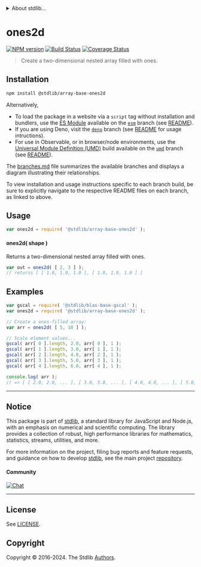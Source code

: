 <!--

@license Apache-2.0

Copyright (c) 2023 The Stdlib Authors.

Licensed under the Apache License, Version 2.0 (the "License");
you may not use this file except in compliance with the License.
You may obtain a copy of the License at

   http://www.apache.org/licenses/LICENSE-2.0

Unless required by applicable law or agreed to in writing, software
distributed under the License is distributed on an "AS IS" BASIS,
WITHOUT WARRANTIES OR CONDITIONS OF ANY KIND, either express or implied.
See the License for the specific language governing permissions and
limitations under the License.

-->


<details>
  <summary>
    About stdlib...
  </summary>
  <p>We believe in a future in which the web is a preferred environment for numerical computation. To help realize this future, we've built stdlib. stdlib is a standard library, with an emphasis on numerical and scientific computation, written in JavaScript (and C) for execution in browsers and in Node.js.</p>
  <p>The library is fully decomposable, being architected in such a way that you can swap out and mix and match APIs and functionality to cater to your exact preferences and use cases.</p>
  <p>When you use stdlib, you can be absolutely certain that you are using the most thorough, rigorous, well-written, studied, documented, tested, measured, and high-quality code out there.</p>
  <p>To join us in bringing numerical computing to the web, get started by checking us out on <a href="https://github.com/stdlib-js/stdlib">GitHub</a>, and please consider <a href="https://opencollective.com/stdlib">financially supporting stdlib</a>. We greatly appreciate your continued support!</p>
</details>

# ones2d

[![NPM version][npm-image]][npm-url] [![Build Status][test-image]][test-url] [![Coverage Status][coverage-image]][coverage-url] <!-- [![dependencies][dependencies-image]][dependencies-url] -->

> Create a two-dimensional nested array filled with ones.

<!-- Section to include introductory text. Make sure to keep an empty line after the intro `section` element and another before the `/section` close. -->

<section class="intro">

</section>

<!-- /.intro -->

<!-- Package usage documentation. -->

<section class="installation">

## Installation

```bash
npm install @stdlib/array-base-ones2d
```

Alternatively,

-   To load the package in a website via a `script` tag without installation and bundlers, use the [ES Module][es-module] available on the [`esm`][esm-url] branch (see [README][esm-readme]).
-   If you are using Deno, visit the [`deno`][deno-url] branch (see [README][deno-readme] for usage intructions).
-   For use in Observable, or in browser/node environments, use the [Universal Module Definition (UMD)][umd] build available on the [`umd`][umd-url] branch (see [README][umd-readme]).

The [branches.md][branches-url] file summarizes the available branches and displays a diagram illustrating their relationships.

To view installation and usage instructions specific to each branch build, be sure to explicitly navigate to the respective README files on each branch, as linked to above.

</section>

<section class="usage">

## Usage

```javascript
var ones2d = require( '@stdlib/array-base-ones2d' );
```

#### ones2d( shape )

Returns a two-dimensional nested array filled with ones.

```javascript
var out = ones2d( [ 2, 3 ] );
// returns [ [ 1.0, 1.0, 1.0 ], [ 1.0, 1.0, 1.0 ] ]
```

</section>

<!-- /.usage -->

<!-- Package usage notes. Make sure to keep an empty line after the `section` element and another before the `/section` close. -->

<section class="notes">

</section>

<!-- /.notes -->

<!-- Package usage examples. -->

<section class="examples">

## Examples

<!-- eslint no-undef: "error" -->

```javascript
var gscal = require( '@stdlib/blas-base-gscal' );
var ones2d = require( '@stdlib/array-base-ones2d' );

// Create a ones-filled array:
var arr = ones2d( [ 5, 10 ] );

// Scale element values...
gscal( arr[ 0 ].length, 2.0, arr[ 0 ], 1 );
gscal( arr[ 1 ].length, 3.0, arr[ 1 ], 1 );
gscal( arr[ 2 ].length, 4.0, arr[ 2 ], 1 );
gscal( arr[ 3 ].length, 5.0, arr[ 3 ], 1 );
gscal( arr[ 4 ].length, 6.0, arr[ 4 ], 1 );

console.log( arr );
// => [ [ 2.0, 2.0, ... ], [ 3.0, 3.0, ... ], [ 4.0, 4.0, ... ], [ 5.0, 5.0, ... ], [ 6.0, 6.0, ... ] ]
```

</section>

<!-- /.examples -->

<!-- Section to include cited references. If references are included, add a horizontal rule *before* the section. Make sure to keep an empty line after the `section` element and another before the `/section` close. -->

<section class="references">

</section>

<!-- /.references -->

<!-- Section for related `stdlib` packages. Do not manually edit this section, as it is automatically populated. -->

<section class="related">

</section>

<!-- /.related -->

<!-- Section for all links. Make sure to keep an empty line after the `section` element and another before the `/section` close. -->


<section class="main-repo" >

* * *

## Notice

This package is part of [stdlib][stdlib], a standard library for JavaScript and Node.js, with an emphasis on numerical and scientific computing. The library provides a collection of robust, high performance libraries for mathematics, statistics, streams, utilities, and more.

For more information on the project, filing bug reports and feature requests, and guidance on how to develop [stdlib][stdlib], see the main project [repository][stdlib].

#### Community

[![Chat][chat-image]][chat-url]

---

## License

See [LICENSE][stdlib-license].


## Copyright

Copyright &copy; 2016-2024. The Stdlib [Authors][stdlib-authors].

</section>

<!-- /.stdlib -->

<!-- Section for all links. Make sure to keep an empty line after the `section` element and another before the `/section` close. -->

<section class="links">

[npm-image]: http://img.shields.io/npm/v/@stdlib/array-base-ones2d.svg
[npm-url]: https://npmjs.org/package/@stdlib/array-base-ones2d

[test-image]: https://github.com/stdlib-js/array-base-ones2d/actions/workflows/test.yml/badge.svg?branch=v0.2.0
[test-url]: https://github.com/stdlib-js/array-base-ones2d/actions/workflows/test.yml?query=branch:v0.2.0

[coverage-image]: https://img.shields.io/codecov/c/github/stdlib-js/array-base-ones2d/main.svg
[coverage-url]: https://codecov.io/github/stdlib-js/array-base-ones2d?branch=main

<!--

[dependencies-image]: https://img.shields.io/david/stdlib-js/array-base-ones2d.svg
[dependencies-url]: https://david-dm.org/stdlib-js/array-base-ones2d/main

-->

[chat-image]: https://img.shields.io/gitter/room/stdlib-js/stdlib.svg
[chat-url]: https://app.gitter.im/#/room/#stdlib-js_stdlib:gitter.im

[stdlib]: https://github.com/stdlib-js/stdlib

[stdlib-authors]: https://github.com/stdlib-js/stdlib/graphs/contributors

[umd]: https://github.com/umdjs/umd
[es-module]: https://developer.mozilla.org/en-US/docs/Web/JavaScript/Guide/Modules

[deno-url]: https://github.com/stdlib-js/array-base-ones2d/tree/deno
[deno-readme]: https://github.com/stdlib-js/array-base-ones2d/blob/deno/README.md
[umd-url]: https://github.com/stdlib-js/array-base-ones2d/tree/umd
[umd-readme]: https://github.com/stdlib-js/array-base-ones2d/blob/umd/README.md
[esm-url]: https://github.com/stdlib-js/array-base-ones2d/tree/esm
[esm-readme]: https://github.com/stdlib-js/array-base-ones2d/blob/esm/README.md
[branches-url]: https://github.com/stdlib-js/array-base-ones2d/blob/main/branches.md

[stdlib-license]: https://raw.githubusercontent.com/stdlib-js/array-base-ones2d/main/LICENSE

</section>

<!-- /.links -->
